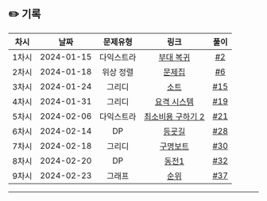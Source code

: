 ## ✏️ 기록   

| 차시 |    날짜    | 문제유형 | 링크 | 풀이 |
|:----:|:---------:|:----:|:-----:|:----:|
| 1차시 | 2024-01-15 |  다익스트라  | [부대 복귀](https://school.programmers.co.kr/learn/courses/30/lessons/132266)  | [#2](https://github.com/AlgoLeadMe/AlgoLeadMe-6/pull/2) |
| 2차시 | 2024-01-18 | 위상 정렬 | [문제집](https://www.acmicpc.net/problem/1766) | [#6](https://github.com/AlgoLeadMe/AlgoLeadMe-6/pull/6) |
| 3차시 | 2024-01-24 | 그리디 | [소트](https://www.acmicpc.net/problem/1083) | [#15](https://github.com/AlgoLeadMe/AlgoLeadMe-6/pull/15) |
| 4차시 | 2024-01-31 | 그리디 | [요격 시스템](https://school.programmers.co.kr/learn/courses/30/lessons/181188) | [#19](https://github.com/AlgoLeadMe/AlgoLeadMe-6/pull/19) |
| 5차시 | 2024-02-06 | 다익스트라 | [최소비용 구하기 2](https://www.acmicpc.net/problem/11779) | [#21](https://github.com/AlgoLeadMe/AlgoLeadMe-6/pull/21) |
| 6차시 | 2024-02-14 | DP | [등굣길](https://school.programmers.co.kr/learn/courses/30/lessons/42898) | [#28](https://github.com/AlgoLeadMe/AlgoLeadMe-6/pull/28) |
| 7차시 | 2024-02-18 | 그리디 | [구명보트](https://school.programmers.co.kr/learn/courses/30/lessons/42885) | [#30](https://github.com/AlgoLeadMe/AlgoLeadMe-6/pull/30) |
| 8차시 | 2024-02-20 | DP | [동전1](https://www.acmicpc.net/problem/2293) | [#32](https://github.com/AlgoLeadMe/AlgoLeadMe-6/pull/32) |
| 9차시 | 2024-02-23 | 그래프 | [순위](https://school.programmers.co.kr/learn/courses/30/lessons/49191) | [#37](https://github.com/AlgoLeadMe/AlgoLeadMe-6/pull/37) |
---
